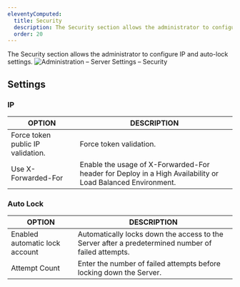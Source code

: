 ```yaml
---
eleventyComputed:
  title: Security
  description: The Security section allows the administrator to configure IP and auto-lock settings.
  order: 20
---
```

The Security section allows the administrator to configure IP and auto-lock settings.
![Administration – Server Settings – Security](https://cdnweb.devolutions.net/docs/DVLS6037_2024_1.png)

## Settings

### IP

| OPTION              | DESCRIPTION                                                                                       |
|---------------------|---------------------------------------------------------------------------------------------------|
| Force token public IP validation.  | Force token validation.                           |
| Use X-Forwarded-For | Enable the usage of X-Forwarded-For header for Deploy in a High Availability or Load Balanced Environment. |

### Auto Lock

| OPTION          | DESCRIPTION                                                                                     |
|-----------------|-------------------------------------------------------------------------------------------------|
| Enabled automatic lock account | Automatically locks down the access to the Server after a predetermined number of failed attempts. |
| Attempt Count    | Enter the number of failed attempts before locking down the Server.                            |

